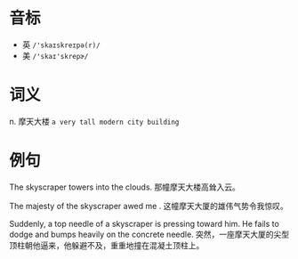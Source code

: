 # 音标

- 英 `/'skaɪskreɪpə(r)/`
- 美 `/'skaɪ'skrepɚ/`

# 词义

n. 摩天大楼
`a very tall modern city building`

# 例句

The skyscraper towers into the clouds.
那幢摩天大楼高耸入云。

The majesty of the skyscraper awed me .
这幢摩天大厦的雄伟气势令我惊叹。

Suddenly, a top needle of a skyscraper is pressing toward him. He fails to dodge and bumps heavily on the concrete needle.
突然，一座摩天大厦的尖型顶柱朝他逼来，他躲避不及，重重地撞在混凝土顶柱上。


